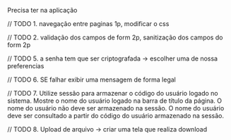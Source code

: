 Precisa ter na aplicação 

// TODO 1. navegação entre paginas 1p, modificar o css

// TODO 2. validação dos campos de form 2p, sanitização dos campos do form 2p 

// TODO 5. a senha tem que ser criptografada 
   -> escolher uma de nossa preferencias 

// TODO 6. SE falhar exibir uma mensagem de forma legal 

// TODO 7. Utilize sessão para armazenar o código do usuário logado no sistema. Mostre o
nome do usuário logado na barra de título da página. O nome do usuário não
deve ser armazenado na sessão. O nome do usuário deve ser consultado a
partir do código do usuário armazenado na sessão.

// TODO 8. Upload de arquivo 
   -> criar uma tela que realiza download
